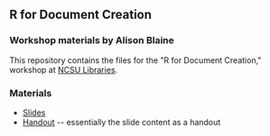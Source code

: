 ## R for Document Creation
### Workshop materials by Alison Blaine

This repository contains the files for the "R for Document Creation," workshop at [NCSU Libraries](http://www.lib.ncsu.edu/workshops/r-for-document-creation). 

### Materials 
* [Slides](https://alblaine.github.io/r-for-document-creation-workshop)
* [Handout](https://github.com/alblaine/r-for-document-creation-workshop/blob/master/handout.md) -- essentially the slide content as a handout

